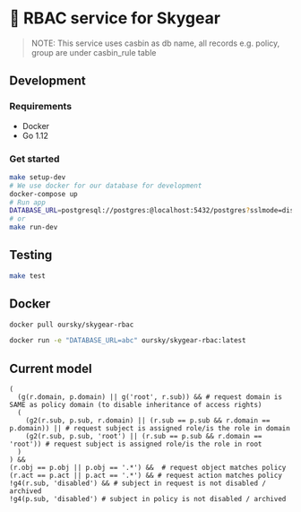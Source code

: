 # :vertical_traffic_light: RBAC service for Skygear

> NOTE: This service uses casbin as db name, all records e.g. policy, group are under casbin_rule table

## Development
### Requirements
- Docker
- Go 1.12

### Get started
```sh
make setup-dev
# We use docker for our database for development
docker-compose up
# Run app
DATABASE_URL=postgresql://postgres:@localhost:5432/postgres?sslmode=disable go run main.go
# or
make run-dev
```

## Testing

```sh
make test
```

## Docker

```sh
docker pull oursky/skygear-rbac

docker run -e "DATABASE_URL=abc" oursky/skygear-rbac:latest
```

## Current model

```golang
(
  (g(r.domain, p.domain) || g('root', r.sub)) && # request domain is SAME as policy domain (to disable inheritance of access rights)
  (
    (g2(r.sub, p.sub, r.domain) || (r.sub == p.sub && r.domain == p.domain)) || # request subject is assigned role/is the role in domain
    (g2(r.sub, p.sub, 'root') || (r.sub == p.sub && r.domain == 'root')) # request subject is assigned role/is the role in root
  )
) &&
(r.obj == p.obj || p.obj == '.*') &&  # request object matches policy
(r.act == p.act || p.act == '.*') && # request action matches policy
!g4(r.sub, 'disabled') && # subject in request is not disabled / archived
!g4(p.sub, 'disabled') # subject in policy is not disabled / archived
```
